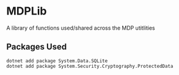 # MDPLib
A library of functions used/shared across the MDP utitlities

## Packages Used
```
dotnet add package System.Data.SQLite
dotnet add package System.Security.Cryptography.ProtectedData
```